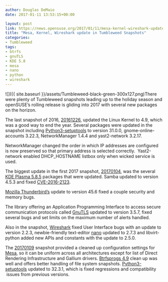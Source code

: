 ```yaml
---
author: Douglas DeMaio
date: 2017-01-11 13:53:15+00:00

layout: post
link: https://news.opensuse.org/2017/01/11/mesa-kernel-wireshark-update-in-tumbleweed-snapshots/
title: "Mesa, Kernel, Wireshark update in Tumbleweed Snapshots"
categories:
- Tumbleweed
tags:
- btrfs
- gnuTLS
- KDE 5.8
- mesa
- nano
- python
- wireshark
---
```

![]({{ site.baseurl }}/assets/Tumbleweed-black-green-300x127.png)There were plenty of Tumbleweed snapshots leading up to the holiday season and openSUSE’s rolling release is gliding into 2017 with several new packages on the horizon. 

The last snapshot of 2016, [20161226](https://lists.opensuse.org/opensuse-factory/2016-12/msg00333.html), updated the Linux Kernel to 4.9, which was a good way to end the year. Several packages were updated in the snapshot including [Python3-setuptools](https://pypi.python.org/pypi/setuptools) to version 31.0.0, gnome-online-accounts 3.22.3, NetworkManager 1.4.4 and yast2-network 3.2.17.

NetworkManager changed the order in which IP addresses are configured is now preserved so that primary address is selected correctly.  Yast2-network enabled DHCP_HOSTNAME listbox only when wicked service is used.

The biggest update in the first 2017 snapshot, [20170104](https://lists.opensuse.org/opensuse-factory/2017-01/msg00071.html), was the several [KDE Plasma 5.8.5](https://www.kde.org/announcements/plasma-5.8.5.php) packages that were updated. Samba updated to version 4.5.3 and fixed [CVE-2016-2123](https://www.samba.org/samba/security/CVE-2016-2123.html).

[Mozilla Thunderbird’s](https://www.mozilla.org/en-US/thunderbird/45.6.0/releasenotes/) update to version 45.6 fixed a couple security and memory bugs.

The library offering an Application Programming Interface to access secure communication protocols called [GnuTLS](http://www.gnutls.org/) updated to version 3.5.7, fixed several bugs and set limits on the maximum number of alerts handled.

Also in the snapshot, [Wireshark](https://www.wireshark.org/docs/relnotes/wireshark-2.2.3.html) fixed User Interface bugs with an update to version 2.2.3, newbie-friendly text-editor [nano](https://www.nano-editor.org/news.php) updated to 2.7.3 and libvirt-python added new APIs and constants with the update to 2.5.0.

The [20170109](https://lists.opensuse.org/opensuse-factory/2017-01/msg00122.html) snapshot provided a cleaned up configuration settings for [Mesa](http://www.mesa3d.org/), so it can be uniform across all architectures except for list of Direct Rendering Infrastructure and Gallium drivers. [Btrfsprogs 4.9](https://btrfs.wiki.kernel.org/index.php/Changelog) clean up was well and offers better handling of file system snapshots. [Python3-setuptools](https://pypi.python.org/pypi/setuptools) updated to 32.3.1, which is fixed regressions and compatibility  issues from previous versions.		
